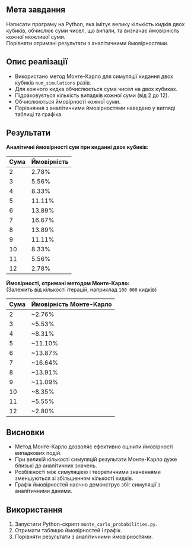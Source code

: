 ## Мета завдання
Написати програму на Python, яка імітує велику кількість кидків двох кубиків, обчислює суми чисел, що випали, та визначає ймовірність кожної можливої суми.  
Порівняти отримані результати з аналітичними ймовірностями.

## Опис реалізації
- Використано метод Монте-Карло для симуляції кидання двох кубиків `num_simulations` разів.
- Для кожного кидка обчислюється сума чисел на двох кубиках.
- Підраховується кількість випадків кожної суми (від 2 до 12).
- Обчислюються ймовірності кожної суми.
- Порівняння з аналітичними ймовірностями наведено у вигляді таблиці та графіка.

## Результати

**Аналітичні ймовірності сум при киданні двох кубиків:**

| Сума | Ймовірність |
|------|-------------|
| 2    | 2.78%       |
| 3    | 5.56%       |
| 4    | 8.33%       |
| 5    | 11.11%      |
| 6    | 13.89%      |
| 7    | 16.67%      |
| 8    | 13.89%      |
| 9    | 11.11%      |
| 10   | 8.33%       |
| 11   | 5.56%       |
| 12   | 2.78%       |

**Ймовірності, отримані методом Монте-Карло:**  
(Залежить від кількості ітерацій, наприклад `100 000` кидків)

| Сума | Ймовірність Монте-Карло |
|------|------------------------|
| 2    | ~2.76%                 |
| 3    | ~5.53%                 |
| 4    | ~8.31%                 |
| 5    | ~11.10%                |
| 6    | ~13.87%                |
| 7    | ~16.64%                |
| 8    | ~13.91%                |
| 9    | ~11.09%                |
| 10   | ~8.35%                 |
| 11   | ~5.55%                 |
| 12   | ~2.80%                 |

## Висновки
- Метод Монте-Карло дозволяє ефективно оцінити ймовірності випадкових подій.  
- При великій кількості симуляцій результати Монте-Карло дуже близькі до аналітичних значень.  
- Розбіжності між симуляцією і теоретичними значеннями зменшуються зі збільшенням кількості кидків.  
- Графік ймовірностей наочно демонструє збіг симуляції з аналітичними даними.

## Використання
1. Запустити Python-скрипт `monte_carlo_probabilities.py`.  
2. Отримати таблицю ймовірностей і графік.  
3. Порівняти результати з аналітичними ймовірностями.


